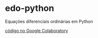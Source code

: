 # edo-python
Equações diferenciais ordinárias em Python 

[código no Google Colaboratory](https://colab.research.google.com/drive/1v6oOpcLx7jDJyQpwB_6UBHl6sUGwCqn1?usp=sharing)
